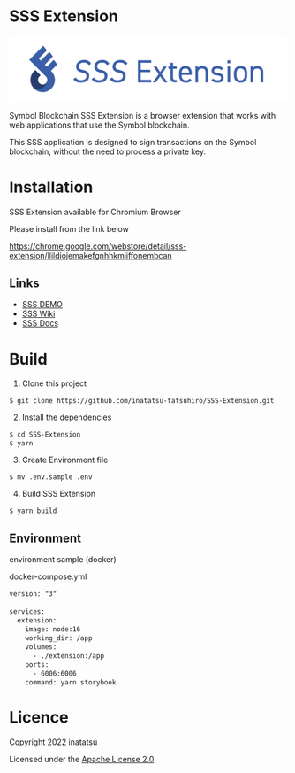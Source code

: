 # SSS Extension

<img src="./images/logo_type_c.png" alt="SSS Extension Logo"/>

Symbol Blockchain SSS Extension is a browser extension that works with web applications that use the Symbol blockchain.

This SSS application is designed to sign transactions on the Symbol blockchain, without the need to process a private key.

# Installation

SSS Extension available for Chromium Browser

Please install from the link below

<https://chrome.google.com/webstore/detail/sss-extension/llildiojemakefgnhhkmiiffonembcan>

## Links

- [SSS DEMO](https://inatatsu-tatsuhiro.github.io/SSS-Demo/)
- [SSS Wiki](https://github.com/inatatsu-tatsuhiro/SSS-Extension/wiki)
- [SSS Docs](https://docs.sss-symbol.com)

# Build

1. Clone this project

```
$ git clone https://github.com/inatatsu-tatsuhiro/SSS-Extension.git
```

2. Install the dependencies

```
$ cd SSS-Extension
$ yarn
```

3. Create Environment file

```
$ mv .env.sample .env
```

4. Build SSS Extension

```
$ yarn build
```

## Environment

environment sample (docker)

docker-compose.yml

```
version: "3"

services:
  extension:
    image: node:16
    working_dir: /app
    volumes:
      - ./extension:/app
    ports:
      - 6006:6006
    command: yarn storybook

```

# Licence

Copyright 2022 inatatsu

Licensed under the [Apache License 2.0](LICENSE)
